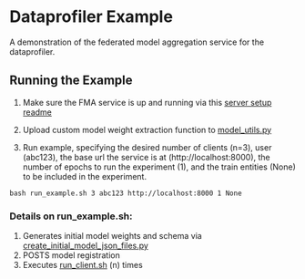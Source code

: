 # Dataprofiler Example
A demonstration of the federated model aggregation service for the dataprofiler.

## Running the Example
1. Make sure the FMA service is up and running via this [server setup readme](../../django-deployment/README.md)

2. Upload custom model weight extraction function to [model_utils.py](./dataprofiler_developer/model_utils.py)
3. Run example, specifying the desired number of clients (n=3), user (abc123), the base url the service is at (http://localhost:8000),
the number of epochs to run the experiment (1), and the train entities (None) to be included in the experiment.
```
bash run_example.sh 3 abc123 http://localhost:8000 1 None
```
### Details on run_example.sh:
1. Generates initial model weights and schema via [create_initial_model_json_files.py](./dataprofiler_developer/create_initial_model_json_files.py)
2. POSTS model registration
3. Executes [run_client.sh](run_client.sh) (n) times
